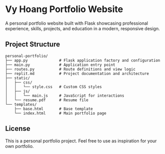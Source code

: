# Vy Hoang Portfolio Website

A personal portfolio website built with Flask showcasing professional experience, skills, projects, and education in a modern, responsive design.

## Project Structure

```
personal-portfolio/
├── app.py              # Flask application factory and configuration
├── main.py             # Application entry point
├── routes.py           # Route definitions and view logic
├── replit.md           # Project documentation and architecture
├── static/
│   ├── css/
│   │   └── style.css   # Custom CSS styles
│   ├── js/
│   │   └── main.js     # JavaScript for interactions
│   └── resume.pdf      # Resume file
└── templates/
    ├── base.html       # Base template
    └── index.html      # Main portfolio page
```

## License

This is a personal portfolio project. Feel free to use as inspiration for your own portfolio.